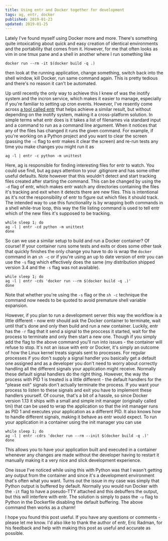 ```yaml
---
title: Using entr and Docker together for development
tags: ag, entr, docker
published: 2019-01-23
updated: 2019-01-25
---
```


Lately I've found myself using Docker more and more. There's something quite
intoxicating about quick and easy creation of identical environments and the
portability that comes from it. However, for me that often looks as vim in
one tmux pane and a shell in another where I run something like

    docker run --rm -it $(docker build -q .)

then look at the running application, change something, switch back into the
shell window, kill Docker, run same command again. This is pretty tedious and
there's no reason it can't be automated.

Up until recently the only way to achieve this I knew of was the inotify system
and the incron service, which makes it easier to manage, especially if you're
familiar to setting up cron events. However, I've resently come across [a tool
called entr](http://eradman.com/entrproject/) that helps achieve a similar result, but without depending on the
inotify system, making it a cross-platform solution. In simple terms what entr
does is it takes a list of filenames via standard input and a command to run
as a command line argument. When it notices that any of the files has changed
it runs the given command. For example, if you're working on a Python project
and you want to clear the screen (passing the `-c` flag to entr makes it clear
the screen) and re-run tests any time you make changes you might run it as

    ag -l | entr -c python -m unittest

Here, ag is responsible for finding interesting files for entr to watch. You
could use find, but ag pays attention to your .gitignore and has some other
useful defaults. Note however that this wouldn't detect and start tracking
files created after starting the command. This can be changed by using the `-d`
flag of entr, which makes entr watch any directories containing the files it's
tracking and exit when it detects there are new files. This is intentional as
it's not the responsibility of entr to figure out which files it should track.
The intended way to use this functionality is by wrapping both commands in a
shell while-true loop, this way the file listing command is used to tell entr
which of the new files it's supposed to be tracking.

    while sleep 1; do
    ag -l | entr -cd python -m unittest
    done

So can we use a similar setup to build and run a Docker container? Of course!
If your container runs some tests and exits or does some other task that
quickly finishes the only change you have to do is wrap the `docker` command in
an `sh -c` or if you're using an up to date version of entr you can use the
`-s` flag which effectively does the same (my distribution shipped version 3.4
and the `-s` flag was not available).

    while sleep 1; do
    ag -l | entr -cds 'docker run --rm $(docker build -q .)'
    done

Note that whether you're using the `-s` flag or the `sh -c` technique the
command now needs to be quoted to avoid premature shell variable expansion.

However, if you plan to run a development server this way the workflow is a
little different - now entr should ask the Docker container to terminate, wait
until that's done and only then build and run a new container. Luckily, entr
has the `-r` flag that it send a signal to the proccess it started, wait for the
process to terminate and only then start a new one. Though if you simply add
the flag to the above command you'll run into issues - the container will
refuse to stop. It's not an issue with entr or Docker, it's simply an outcome
of how the Linux kernel treats signals sent to processes. For regular processes
if you don't supply a signal handler you basically get a default one assigned
and as a developer you don't need to worry about correctly handling all the
different signals your application might receive. Normally these default signal
handlers do the right thing. However, the way the process with PID 1 is treated
is a little different - the default handlers for the "please exit" signals
don't actually terminate the process. If you want your process to listen to
these signals and exit you have to implement these handlers yourself. Of
course, that's a bit of a hassle, so since Docker version 1.13 it ships with a
small and simple init manager (originally called tini) that can be used to wrap
the application so that the init manager runs as PID 1 and executes your
application as a different PID. It also knows how to handle different signals,
making it behave as entr would expect. To run your application in a container
using the init manager you can use

    while sleep 1; do
    ag -l | entr -cdrs 'docker run --rm --init $(docker build -q .)'
    done

This allows you to have your application built and executed in a container
whenever any changes are made without the developer having to restart it
manually making it a very nice and slick development experience.

One issue I've noticed while using this with Python was that I wasn't getting
any output from the container and since it's a development environment that's
often what you want. Turns out the issue in my case was simply that Python
output is buffered by default. Normally you would run Docker with the `-it`
flag to have a pseudo-TTY attached and this debuffers the output, but this will
interfere with entr. The solution is simply to pass the `-u` flag to Python in
the Dockerfile disabling the default buffering. The above command then works as
a charm!

I hope you found this post useful. If you have any questions or comments -
please let me know. I'd also like to thank the author of entr, Eric Radman, for
his feedback and help with making this post as useful and accurate as possible.
